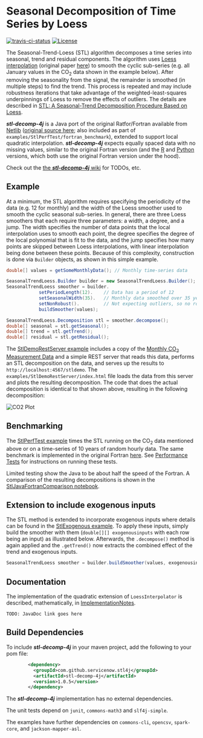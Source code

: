 # Seasonal Decomposition of Time Series by Loess

[![travis-ci-status](https://travis-ci.org/ServiceNow/stl-decomp-4j.svg?branch=master)](https://travis-ci.org/ServiceNow/stl-decomp-4j)
[![License](https://img.shields.io/badge/License-Apache%202.0-blue.svg)](https://opensource.org/licenses/Apache-2.0)

The Seasonal-Trend-Loess (STL) algorithm decomposes a time series into seasonal, trend and residual components. The algorithm uses [Loess interpolation](https://en.wikipedia.org/wiki/Local_regression) (original paper [here](https://pdfs.semanticscholar.org/414e/5d1f5a75e2327d99b5bbb93f2e4e241c5acc.pdf)) to smooth the cyclic sub-series (e.g. all January values in the CO<sub>2</sub> data shown in the example below). After removing the seasonality from the signal, the remainder is smoothed (in multiple steps) to find the trend. This process is repeated and may include robustness iterations that take advantage of the weighted-least-squares underpinnings of Loess to remove the effects of outliers. The details are described in [STL: A Seasonal-Trend Decomposition Procedure Based on Loess](http://www.wessa.net/download/stl.pdf).   

**_stl-decomp-4j_** is a Java port of the original Ratfor/Fortran available from [Netlib](http://netlib.org) ([original source here](http://netlib.org/a/stl); also included as part of `examples/StlPerfTest/fortran_benchmark`), extended to support local quadratic interpolation. **_stl-decomp-4j_** expects equally spaced data with no missing values, similar to the original  Fortran version (and the [R](https://stat.ethz.ch/R-manual/R-devel/library/stats/html/stl.html) and [Python](https://github.com/jcrotinger/pyloess) versions, which both use the original Fortran version under the hood).

Check out the [the **_stl-decomp-4j_** wiki](https://github.com/ServiceNow/stl-decomp-4j/wiki) for TODOs, etc.

## Example

At a minimum, the STL algorithm requires specifying the periodicity of the data (e.g. 12 for monthly) and the width of the Loess smoother used to smooth the cyclic seasonal sub-series. In general, there are three Loess smoothers that each require three parameters: a width, a degree, and a jump. The width specifies the number of data points that the local interpolation uses to smooth each point, the degree specifies the degree of the local polynomial that is fit to the data, and the jump specifies how many points are skipped between Loess interpolations, with linear interpolation being done between these points. Because of this complexity, construction is done via `Builder` objects, as shown in this simple example.

```java
double[] values = getSomeMonthlyData(); // Monthly time-series data

SeasonalTrendLoess.Builder builder = new SeasonalTrendLoess.Builder();
SeasonalTrendLoess smoother = builder.
			setPeriodLength(12).    // Data has a period of 12
			setSeasonalWidth(35).   // Monthly data smoothed over 35 years
			setNonRobust().         // Not expecting outliers, so no robustness iterations
			buildSmoother(values);

SeasonalTrendLoess.Decomposition stl = smoother.decompose();
double[] seasonal = stl.getSeasonal();
double[] trend = stl.getTrend();
double[] residual = stl.getResidual();
```

The [StlDemoRestServer example](examples/StlDemoRestServer) includes a copy of the [Monthly CO<sub>2</sub> Measurement Data](http://www.esrl.noaa.gov/gmd/ccgg/trends/) and a simple REST server that reads this data, performs an STL decomposition on the data, and serves up the results to `http://localhost:4567/stldemo`. The `examples/StlDemoRestServer/index.html` file loads the data from this server and plots the resulting decomposition. The code that does the actual decomposition is identical to that shown above, resulting in the following decomposition:

![CO2 Plot](examples/StlDemoRestServer/co2_stl_highchart.jpg)

## Benchmarking

The [StlPerfTest example](examples/StlPerfTest) times the STL running on the CO<sub>2</sub> data mentioned above or on a time-series of 10 years of random hourly data. The same benchmark is implemented in the original Fortran [here](examples/StlPerfTest/fortran_benchmark). See [Performance Tests](examples/StlPerfTest/PerformanceTest.md) for instructions on running these tests. 

Limited testing show the Java to be about half the speed of the Fortran. A comparison of the resulting decompositions is shown in the [StlJavaFortranComparison notebook](examples/StlPerfTest/StlJavaFortranComparison.ipynb).

## Extension to include exogenous inputs 

The STL method is extended to incorporate exogenous inputs where details can be found in the [StlExogenous example](https://github.com/ServiceNow/stl-decomp-4j/tree/master/examples/StlExogenous). 
To apply these inputs, simply build the smoother with them (`double[][] exogenousinputs` with each row being an input) as illustrated below. Afterwards, the `.decompose()` method is again applied and the `.getTrend()` now extracts the combined effect of the trend and exogenous inputs. 

```java 
SeasonalTrendLoess smoother = builder.buildSmoother(values, exogenousinputs) 
```

## Documentation

The implementation of the quadratic extension of `LoessInterpolator` is described, mathematically, in [ImplementationNotes](stl-decomp-4j/docs/ImplementationNotes.pdf).

`TODO: JavaDoc link goes here`

## Build Dependencies
To include **_stl-decomp-4j_** in your maven project, add the following to your pom file:

```xml
        <dependency>
          <groupId>com.github.servicenow.stl4j</groupId>
          <artifactId>stl-decomp-4j</artifactId>
          <version>1.0.5</version>
        </dependency>
```

The **_stl-decomp-4j_** implementation has no external dependencies.

The unit tests depend on `junit`, `commons-math3` and `slf4j-simple`.

The examples have further dependencies on `commons-cli`, `opencsv`, `spark-core`, and `jackson-mapper-asl`.

